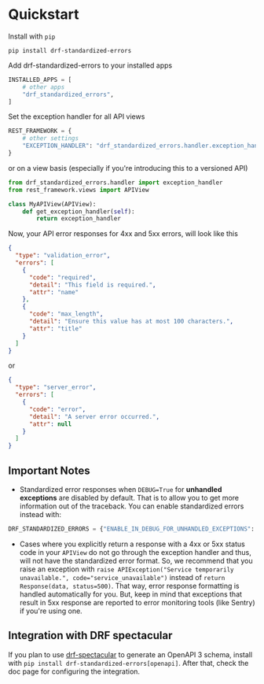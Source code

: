# Quickstart

Install with `pip`
```shell
pip install drf-standardized-errors
```

Add drf-standardized-errors to your installed apps
```python
INSTALLED_APPS = [
    # other apps
    "drf_standardized_errors",
]
```

Set the exception handler for all API views
```python
REST_FRAMEWORK = {
    # other settings
    "EXCEPTION_HANDLER": "drf_standardized_errors.handler.exception_handler"
}
```

or on a view basis (especially if you're introducing this to a versioned API)
```python
from drf_standardized_errors.handler import exception_handler
from rest_framework.views import APIView

class MyAPIView(APIView):
    def get_exception_handler(self):
        return exception_handler
```

Now, your API error responses for 4xx and 5xx errors, will look like this
```json
{
  "type": "validation_error",
  "errors": [
    {
      "code": "required",
      "detail": "This field is required.",
      "attr": "name"
    },
    {
      "code": "max_length",
      "detail": "Ensure this value has at most 100 characters.",
      "attr": "title"
    }
  ]
}
```
or 
```json
{
  "type": "server_error",
  "errors": [
    {
      "code": "error",
      "detail": "A server error occurred.",
      "attr": null
    }
  ]
}
```

## Important Notes

- Standardized error responses when `DEBUG=True` for **unhandled exceptions** are disabled by default. That is
to allow you to get more information out of the traceback. You can enable standardized errors instead with:
```python
DRF_STANDARDIZED_ERRORS = {"ENABLE_IN_DEBUG_FOR_UNHANDLED_EXCEPTIONS": True}
```

- Cases where you explicitly return a response with a 4xx or 5xx status code in your `APIView` do not go through
the exception handler and thus, will not have the standardized error format. So, we recommend that you raise an
exception with
`raise APIException("Service temporarily unavailable.", code="service_unavailable")`
instead of `return Response(data, status=500)`. That way, error response formatting is handled automatically for you.
But, keep in mind that exceptions that result in 5xx response are reported to error monitoring tools (like Sentry)
if you're using one.

## Integration with DRF spectacular
If you plan to use [drf-spectacular](https://github.com/tfranzel/drf-spectacular) to generate an OpenAPI 3 schema,
install with `pip install drf-standardized-errors[openapi]`. After that, check the doc page for configuring the
integration.
